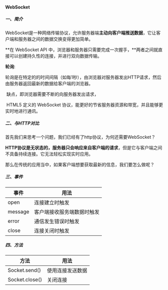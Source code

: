 #### WebSocket
##### 一、简介
WebSocket是一种网络传输协议，允许服务器端**主动向客户端推送数据**，它让客户端和服务器之间的数据交换变得更加简单。

**在 WebSocket API 中，浏览器和服务器只需要完成一次握手，**两者之间就直接可以创建持久性的连接，并进行双向数据传输。

**轮询**:

​		轮询是在特定的的时间间隔（如每1秒），由浏览器对服务器发出HTTP请求，然后由服务器返回最新的数据给客户端的浏览器。

​		缺点，即浏览器需要不断的向服务器发出请求，

​		HTML5 定义的 WebSocket 协议，能更好的节省服务器资源和带宽，并且能够更实时地进行通讯。

##### 二、与HTTP对比
首先我们来思考一个问题，我们已经有了http协议，为何还需要WebSocket？

**HTTP协议是无状态的，服务器只会响应来自客户端的请求**，但是它与客户端之间不具备持续连接。它无法轻松实现实时应用。

那么在传统的应用当中，如果客户端想要获取最新的信息，我们要怎么做呢？

##### 三、事件
事件|用法
---|---
open|连接建立时触发
message|客户端接收服务端数据时触发
error|通信发生错误时触发
close|连接关闭时触发

##### 四、方法
方法|用法
---|---
Socket.send()|使用连接发送数据
Socket.close()|关闭连接

